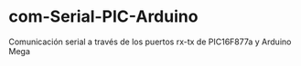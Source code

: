 # com-Serial-PIC-Arduino
Comunicación serial a través de los puertos rx-tx de PIC16F877a y Arduino Mega
